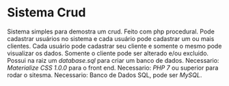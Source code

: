 # Sistema Crud

Sistema simples para demostra um crud.
Feito com php procedural.
Pode cadastrar usuários no sistema e cada usuário pode cadastrar um ou mais clientes.
Cada usuário pode cadastrar seu cliente e somente o mesmo pode visualizar os dados.
Somente o cliente pode ser alterado e/ou excluido.
Possui na raiz um *database.sql* para criar um banco de dados.
Necessario: *Materialize CSS 1.0.0* para o front end.
Necessario: *PHP 7* ou superior para rodar o sitesma.
Necessario: Banco de Dados SQL, pode ser *MySQL*.
